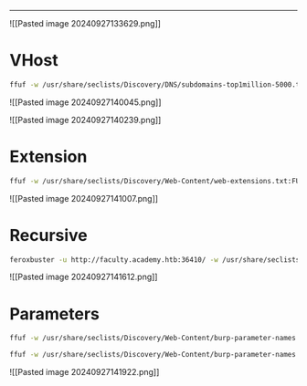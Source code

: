 ___

![[Pasted image 20240927133629.png]]

# VHost 

```bash
ffuf -w /usr/share/seclists/Discovery/DNS/subdomains-top1million-5000.txt:FUZZ -u http://academy.htb:36410/ -H 'Host: FUZZ.academy.htb' -fs 985
```

![[Pasted image 20240927140045.png]]

![[Pasted image 20240927140239.png]]
# Extension 

```bash
ffuf -w /usr/share/seclists/Discovery/Web-Content/web-extensions.txt:FUZZ -u http://faculty.academy.htb:36410/indexFUZZ
```

![[Pasted image 20240927141007.png]]

# Recursive 

```bash
feroxbuster -u http://faculty.academy.htb:36410/ -w /usr/share/seclists/Discovery/Web-Content/directory-list-2.3-small.txt -x php,phps,php7 -f -r
```

![[Pasted image 20240927141612.png]]

# Parameters

```bash
ffuf -w /usr/share/seclists/Discovery/Web-Content/burp-parameter-names.txt:FUZZ -u http://faculty.academy.htb:36410/courses/linux-security.php7?FUZZ=key -fs 774
```

```bash
ffuf -w /usr/share/seclists/Discovery/Web-Content/burp-parameter-names.txt:FUZZ -u http://faculty.academy.htb:36410/courses/linux-security.php7?FUZZ=key -X POST -d 'FUZZ=key' -H 'Content-Type: application/x-www-form-urlencoded' -fs 774
```

![[Pasted image 20240927141922.png]]

